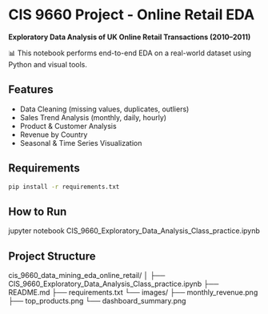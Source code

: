 # CIS 9660 Project - Online Retail EDA

**Exploratory Data Analysis of UK Online Retail Transactions (2010–2011)**

📊 This notebook performs end-to-end EDA on a real-world dataset using Python and visual tools.

## Features

- Data Cleaning (missing values, duplicates, outliers)
- Sales Trend Analysis (monthly, daily, hourly)
- Product & Customer Analysis
- Revenue by Country
- Seasonal & Time Series Visualization

## Requirements

```bash
pip install -r requirements.txt
```

## How to Run
jupyter notebook CIS_9660_Exploratory_Data_Analysis_Class_practice.ipynb


## Project Structure
cis_9660_data_mining_eda_online_retail/
│
├── CIS_9660_Exploratory_Data_Analysis_Class_practice.ipynb
├── README.md
├── requirements.txt
└── images/
    ├── monthly_revenue.png
    ├── top_products.png
    └── dashboard_summary.png